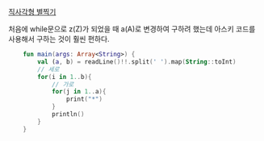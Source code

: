 [직사각형 별찍기](https://programmers.co.kr/learn/courses/30/lessons/12969)

처음에 while문으로 z(Z)가 되었을 때 a(A)로 변경하여 구하려 했는데
아스키 코드를 사용해서 구하는 것이 훨씬 편하다.

```kotlin
    fun main(args: Array<String>) {
        val (a, b) = readLine()!!.split(' ').map(String::toInt)
        // 세로
        for(i in 1..b){
            // 가로
            for(j in 1..a){
                print("*")
            }
            println()
        }
    }
```